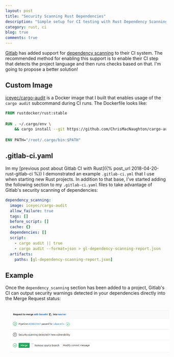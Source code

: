 ```yaml
---
layout: post
title: "Security Scanning Rust Dependencies"
description: "Simple setup for CI testing with Rust Dependency Scanning"
category: rust, ci
blog: true
comments: true
---
```


[Gitlab](https://gitlab.com) has added support for [dependency scanning](https://docs.gitlab.com/ee/user/project/merge_requests/dependency_scanning.html) to their CI system. The recommended method for enabling this support is to enable their CI step that detects the project language and then runs checks based on that. I'm going to propose a better solution!

## Custom Image

[iceyec/cargo-audit](https://hub.docker.com/r/iceyec/cargo-audit/) is a Docker image that I built that enables usage of the `cargo audit` subcommand during CI runs. The Dockerfile looks like:

```Dockerfile
FROM rustdocker/rust:stable

RUN . ~/.cargo/env \
    && cargo install --git https://github.com/ChrisMacNaughton/cargo-audit.git

ENV PATH="/root/.cargo/bin:$PATH"
```

## .gitlab-ci.yaml

Im my [previous post about Gitlab CI with Rust]({% post_url 2018-04-20-rust-gitlab-ci %}) I demonstrated an example `.gitlab-ci.yml` that I use when starting new Rust projects. In addition to that base, I've started adding the following section to my `.gitlab-ci.yaml` files to take advantage of Gitlab's security scanning of dependencies:

```yaml
dependency_scanning:
  image: iceyec/cargo-audit
  allow_failure: true
  tags: []
  before_script: []
  cache: {}
  dependencies: []
  script:
    - cargo audit || true
    - cargo audit --format=json > gl-dependency-scanning-report.json
  artifacts:
    paths: [gl-dependency-scanning-report.json]
```

## Example

Once the `dependency_scanning` section has been added to a project, Gitlab's CI can output security warnings detected in your dependencies directly into the Merge Request status:

<a rel="shadowbox" href="/images/security_scan.png"><img src="/images/security_scan.png" style="margin: 10px;"/></a>